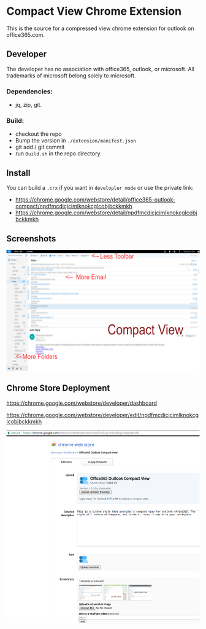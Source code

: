 # Compact View Chrome Extension

This is the source for a compressed view chrome extension for outlook on office365.com.

## Developer

The developer has no association with office365, outlook, or microsoft. All trademarks of microsoft belong solely to microsoft.

### Dependencies:
* jq, zip, git.

### Build: 
* checkout the repo
* Bump the version in `./extension/manifest.json`
* git add / git commit 
* run `Build.sh` in the repo directory.

## Install 

You can build a `.crx` if you want in `developler mode` or use the private link:

* https://chrome.google.com/webstore/detail/office365-outlook-compact/npdfmcdicjcimlknokcglcobjbckkmkh
* https://chrome.google.com/webstore/detail/npdfmcdicjcimlknokcglcobjbckkmkh

## Screenshots

![Screenshot](external/NewCompact.png?raw=true "Compact View")

## Chrome Store Deployment

https://chrome.google.com/webstore/developer/dashboard

https://chrome.google.com/webstore/developer/edit/npdfmcdicjcimlknokcglcobjbckkmkh

![Screenshot](external/Chrome_Developer_Web_Store.png?raw=true "Compact View")

